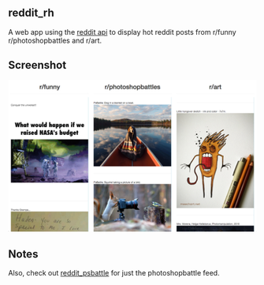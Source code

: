 reddit_rh
---
A web app using the [reddit api](https://www.reddit.com/dev/api) to display hot reddit posts from r/funny r/photoshopbattles and r/art.

Screenshot
---
![](./screenshot.png)

Notes
---
Also, check out [reddit_psbattle](http://strawstack.github.io/reddit_psbattle/) for just the photoshopbattle feed.
